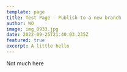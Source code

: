```yaml
---
template: page
title: Test Page - Publish to a new branch
author: WO
image: img_0933.jpg
date: 2022-09-25T21:40:03.235Z
featured: true
excerpt: A little hello
---
```


Not much here
